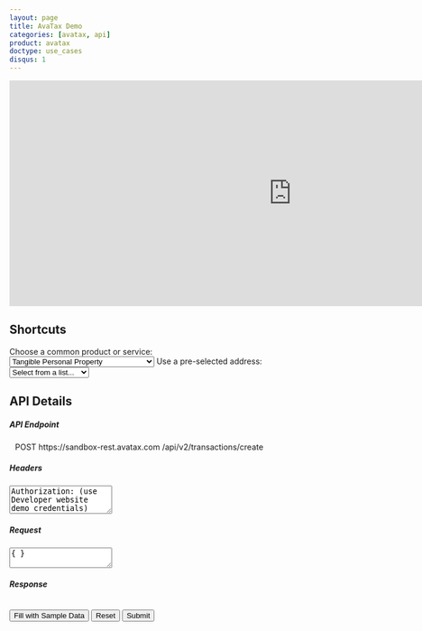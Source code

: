 ```yaml
---
layout: page
title: AvaTax Demo
categories: [avatax, api]
product: avatax
doctype: use_cases
disqus: 1
---
```


<div>
     <iframe width="1000" height="400" frameborder="0" src="https://www.bing.com/maps/embed?h=400&w=1000&cp=47.60755096295242~-122.35010620117188&lvl=11&typ=d&sty=r&src=SHELL&FORM=MBEDV8" scrolling="no">
     </iframe>
</div>

## Shortcuts

<div>
    Choose a common product or service:
    <select id="dropdown-products">
        <option value="P0000000" description="Tangible Personal Property">Tangible Personal Property</option>
        <option value="PF160024" description="All Sushi">All Sushi</option>
        <option value="FR010000" description="Shipping">Shipping</option>
        <option value="DM040200" description="Music - streaming / electronic download">Music - streaming / electronic download</option>
        <option value="PC040400" description="Sports and Recreational Equipment">Sports and Recreational Equipment</option>
    </select>
    Use a pre-selected address:
    <select id="dropdown-addresses">
        <option>Select from a list...</option>
        <option value="2000 Main Street, Irvine, CA 92614">Irvine, California</option>
        <option value="255 S. King Street, Seattle, WA 98104">Seattle, Washington</option>
    </select>
</div>

## API Details

<div class="api-console-output">
    <h5 class="console-output-header">API Endpoint</h5>
    <div class="row" style="margin: 10px;">
        <div class="code-snippet-plaintext" style="display: inline;" id="console-method">POST</div>
        <div class="code-snippet-plaintext" style="display: inline;" id="console-server">https://sandbox-rest.avatax.com</div>
        <div class="code-snippet-plaintext" style="display: inline;" id="console-path">/api/v2/transactions/create</div>
    </div>
    <h5 class="console-output-header">
        Headers
        <i class="glyphicon glyphicon-pencil"></i>
    </h5>
    <div class="code-snippet reqScroll">
        <textarea style="height: 50px;" id="console-headers" >Authorization: (use Developer website demo credentials)
X-Avalara-Client: Avalara Developer Website; 18.8.0; AvaTax SDK; 18.8.0; developer-console
        </textarea>
    </div>
    <div class="row" style="margin-bottom: 8px;">
        <div class="col-md-6 console-req-container">
            <h5 class="console-output-header">
                Request
                <i class="glyphicon glyphicon-pencil"></i>
            </h5>
            <textarea id="console-input-sample" style="display: none;">{
    "lines": [ {
        "number": "1",
        "quantity": 1.0,
        "amount": 100.0,
        "taxCode": "FR010000",
        "itemCode": "Y0001",
        "description": "Shipping"
    } ],
    "type": "SalesInvoice",
    "companyCode": "DEFAULT",
    "date": "2018-09-05",
    "customerCode": "ABC",
    "purchaseOrderNo": "2018-09-05-001",
    "addresses": {
        "singleLocation": {
            "line1": "2000 Main Street",
            "city": "Irvine",
            "region": "CA",
            "country": "US",
            "postalCode": "92614"
        }
    },
    "commit": true,
    "currencyCode": "USD",
    "description": "Shipping"
}
            </textarea>
            <div class="code-snippet reqScroll">
                <textarea id="console-input">{ }</textarea>
            </div>
        </div>
        <div class="col-md-6 console-res-container">
             <h5 class="console-output-header">Response</h5>
             <div class="code-snippet respScroll">
                <div class="loading-pulse" style="display: none;"></div>
                <pre id="console-output"></pre>
             </div>
         </div>
     </div>
     <div>
         <button class="btn btn-secondary" style="color: #000000;" type="button" onClick="$('#console-input').empty().val($('#console-input-sample').val());">Fill with Sample Data</button>
         <button class="btn btn-secondary" style="color: #000000;" type="button" onClick="$('#console-input').empty().val('{ }');">Reset</button>
         <button class="btn btn-primary" type="button" onClick="ApiRequest();">Submit</button>
     </div>
</div>
